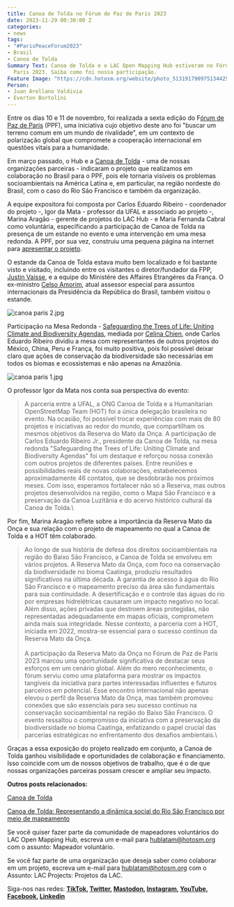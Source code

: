```yaml
---
title: Canoa de Tolda no Fórum de Paz de Paris 2023
date: 2023-11-29 00:30:00 Z
categories:
- news
tags:
- "#ParisPeaceForum2023"
- Brasil
- Canoa de Tolda
Summary Text: Canoa de Tolda e o LAC Open Mapping Hub estiveram no Fórum de Paz de
  Paris 2023. Saiba como foi nossa participação.
Feature Image: "https://cdn.hotosm.org/website/photo_5131917909751344251_y.jpg"
Person:
- Juan Arellano Valdivia
- Everton Bortolini
---
```


Entre os dias 10 e 11 de novembro, foi realizada a sexta edição do F[órum de Paz de Paris](https://parispeaceforum.org/) (PPF), uma iniciativa cujo objetivo deste ano foi "buscar um terreno comum em um mundo de rivalidade", em um contexto de polarização global que compromete a cooperação internacional em questões vitais para a humanidade.

Em março passado, o Hub e a [Canoa de Tolda](https://canoadetolda.org.br/) - uma de nossas organizações parceiras - indicaram o projeto que realizamos em colaboração no Brasil para o PPF, pois ele tornaria visíveis os problemas socioambientais na América Latina e, em particular, na região nordeste do Brasil, com o caso do Rio São Francisco e também da organização.

A equipe expositora foi composta por Carlos Eduardo Ribeiro - coordenador do projeto -, Igor da Mata - professor da UFAL e associado ao projeto -, Marina Aragão - gerente de projetos do LAC Hub - e Maria Fernanda Cabral como voluntária, especificando a participação de Canoa de Tolda na presença de um estande no evento e uma intervenção em uma mesa redonda. A PPF, por sua vez, construiu uma pequena página na internet para [apresentar o projeto](https://parispeaceforum.org/projects/reserva-mato-da-onca-forets-pour-lavenir/).

O estande da Canoa de Tolda estava muito bem localizado e foi bastante visto e visitado, incluindo entre os visitantes o diretor/fundador da FPP, [Justin Vaisse](https://en.wikipedia.org/wiki/Justin_Va%C3%AFsse), e a equipe do Ministére des Affaires Etrangéres da França. O ex-ministro [Celso Amorim](https://pt.wikipedia.org/wiki/Celso_Amorim), atual assessor especial para assuntos internacionais da Presidência da República do Brasil, também visitou o estande.

![canoa paris 2.jpg](https://cdn.hotosm.org/website/canoa+paris+2.jpg)

Participação na Mesa Redonda - [Safeguarding the Trees of Life: Uniting Climate and Biodiversity Agendas](https://www.youtube.com/watch?v=kv0JDu8HNzA), mediada por [Celina Chien](https://www.celinachien.com/), onde Carlos Eduardo Ribeiro dividiu a mesa com representantes de outros projetos do México, China, Peru e França, foi muito positiva, pois foi possível deixar claro que ações de conservação da biodiversidade são necessárias em todos os biomas e ecossistemas e não apenas na Amazônia.

![canoa paris 1.jpg](https://cdn.hotosm.org/website/canoa+paris+1.jpg)

O professor Igor da Mata nos conta sua perspectiva do evento:

> A parceria entre a UFAL, a ONG Canoa de Tolda e a Humanitarian OpenStreetMap Team (HOT) foi a única delegação brasileira no evento. Na ocasião, foi possível trocar experiências com mais de 80 projetos e iniciativas ao redor do mundo, que compartilham os mesmos objetivos da Reserva do Mato da Onça. A participação de Carlos Eduardo Ribeiro Jr., presidente da Canoa de Tolda, na mesa redonda "Safeguarding the Trees of Life: Uniting Climate and Biodiversity Agendas" foi um destaque e reforçou nossa conexão com outros projetos de diferentes países. Entre reuniões e possibilidades reais de novas colaborações, estabelecemos aproximadamente 46 contatos, que se desdobrarão nos próximos meses. Com isso, esperamos fortalecer não só a Reserva, mas outros projetos desenvolvidos na região, como o Mapa São Francisco e a preservação da Canoa Luzitânia e do acervo histórico cultural da Canoa de Tolda.\\

Por fim, Marina Aragão reflete sobre a importância da Reserva Mato da Onça e sua relação com o projeto de mapeamento no qual a Canoa de Tolda e a HOT têm colaborado.

> Ao longo de sua história de defesa dos direitos socioambientais na região do Baixo São Francisco, a Canoa de Tolda se envolveu em vários projetos. A Reserva Mato da Onça, com foco na conservação da biodiversidade no bioma Caatinga, produziu resultados significativos na última década. A garantia de acesso à água do Rio São Francisco e o mapeamento preciso da área são fundamentais para sua continuidade. A desertificação e o controle das águas do rio por empresas hidrelétricas causaram um impacto negativo no local. Além disso, ações privadas que destroem áreas protegidas, não representadas adequadamente em mapas oficiais, comprometem ainda mais sua integridade. Nesse contexto, a parceria com a HOT, iniciada em 2022, mostra-se essencial para o sucesso contínuo da Reserva Mato da Onça.\
> \
> A participação da Reserva Mato da Onça no Fórum de Paz de Paris 2023 marcou uma oportunidade significativa de destacar seus esforços em um cenário global. Além do mero reconhecimento, o fórum serviu como uma plataforma para mostrar os impactos tangíveis da iniciativa para partes interessadas influentes e futuros parceiros em potencial. Esse encontro internacional não apenas elevou o perfil da Reserva Mato da Onça, mas também promoveu conexões que são essenciais para seu sucesso contínuo na conservação socioambiental na região do Baixo São Francisco. O evento ressaltou o compromisso da iniciativa com a preservação da biodiversidade no bioma Caatinga, enfatizando o papel crucial das parcerias estratégicas no enfrentamento dos desafios ambientais.\\

Graças a essa exposição do projeto realizado em conjunto, a Canoa de Tolda ganhou visibilidade e oportunidades de colaboração e financiamento. Isso coincide com um de nossos objetivos de trabalho, que é o de que nossas organizações parceiras possam crescer e ampliar seu impacto.

**Outros posts relacionados:**

[Canoa de Tolda](https://www.hotosm.org/projects/canoa-de-tolda-0a2b5e/)

[Canoa de Tolda: Representando a dinâmica social do Rio São Francisco por meio de mapeamento](https://www.hotosm.org/updates/canoa-de-tolda-mapeamento-para-visualizar-a-dinamica-social-do-rio-sao-francisco/)

Se você quiser fazer parte da comunidade de mapeadores voluntários do LAC Open Mapping Hub, escreva um e-mail para [hublatam@hotosm.org](mailto:hublatam@hotosm.org) com o assunto: Mapeador voluntário.

Se você faz parte de uma organização que deseja saber como colaborar em um projeto, escreva um e-mail para [hublatam@hotosm.org](mailto:hublatam@hotosm.org) com o Assunto: LAC Projects: Projetos da LAC.

Siga-nos nas redes: **[TikTok](https://www.tiktok.com/@mapeoabierto_la?lang=es), [Twitter](https://twitter.com/mapeoabierto_la), [Mastodon](https://mapstodon.space/@mapeoabierto_la), [Instagram](https://www.instagram.com/mapeoabierto_la/), [YouTube](https://www.youtube.com/channel/UCTH6Z_QODJ4NmmBmubS68VA), [Facebook](https://www.facebook.com/Mapeo-abierto-Am%C3%A9rica-Latina-102804808622456/), [Linkedin](https://www.linkedin.com/showcase/91453300/admin/feed/posts/)**